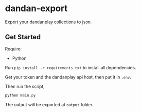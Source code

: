 # dandan-export

Export your dandanplay collections to json.

## Get Started

Require:
- Python

Run `pip install -r requirements.txt` to install all dependencies.

Get your token and the dandanplay api host, then put it in `.env`.

Then run the script,

```python
python main.py
```

The output will be exported at `output` folder.
